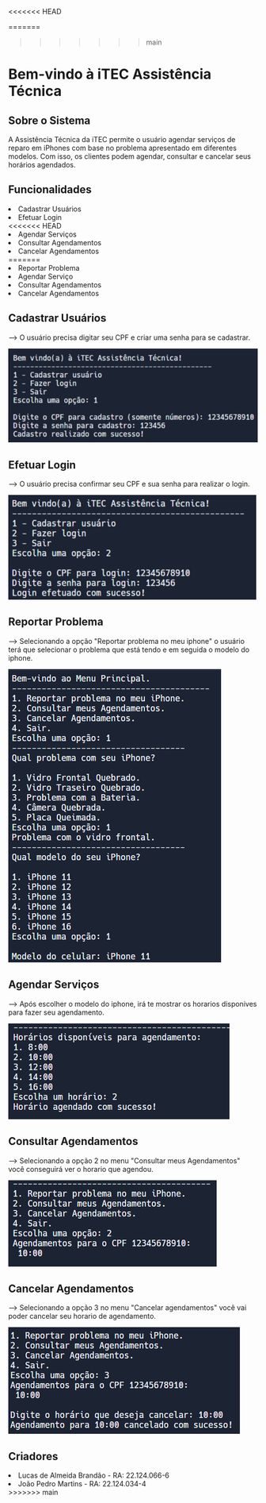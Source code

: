 <<<<<<< HEAD
<!DOCTYPE html>
<html lang="pt">
<head>
  <meta charset="utf-8">
  <meta name="viewport" content= "width=device-width, initial-scale=1.0">
</head>
<body>
=======

>>>>>>> main
  <h1>Bem-vindo à iTEC Assistência Técnica</h1>

  <h2>Sobre o Sistema</h2>
  <p>A Assistência Técnica da iTEC permite o usuário agendar serviços de reparo em iPhones com base no problema apresentado em diferentes modelos. Com isso, os clientes podem agendar, consultar e cancelar seus horários agendados.</p>

  <h2>Funcionalidades</h2>
  <li>Cadastrar Usuários</li>
  <li>Efetuar Login</li>
<<<<<<< HEAD
  <li>Agendar Serviços</li>
  <li>Consultar Agendamentos</li>
  <li>Cancelar Agendamentos</li>


  
</html>
=======
  <li>Reportar Problema</li>
  <li>Agendar Serviço</li>
  <li>Consultar Agendamentos</li>
  <li>Cancelar Agendamentos</li>

  <h2>Cadastrar Usuários</h2>
  <p>--> O usuário precisa digitar seu CPF e criar uma senha para se cadastrar.</p>
  <img src="captura1.png">
  
  <h2>Efetuar Login</h2>
  <p>--> O usuário precisa confirmar seu CPF e sua senha para realizar o login. </p>
  <img src="captura2.png">
  
  <h2>Reportar Problema</h2>
  <p>--> Selecionando a opção "Reportar problema no meu iphone" o usuário terá que selecionar o problema que está tendo e em seguida o modelo do iphone.</p>
  <img src="captura3.png">
  
  <h2>Agendar Serviços</h2>
  <p>--> Após escolher o modelo do iphone, irá te mostrar os horarios disponives para fazer seu agendamento.</p>
  <img src="captura4.png">
  
  <h2>Consultar Agendamentos</h2>
  <p>--> Selecionando a opção 2 no menu "Consultar meus Agendamentos" você conseguirá ver o horario que agendou.</p>
  <img src="captura5.png">
  
  <h2>Cancelar Agendamentos</h2>
  <p>--> Selecionando a opção 3 no menu "Cancelar agendamentos" você vai poder cancelar seu horario de agendamento.</p>
  <img src="captura6.png">

  <h2>Criadores</h2>
  <li>Lucas de Almeida Brandão - RA: 22.124.066-6</li>
  <li>João Pedro Martins - RA: 22.124.034-4</li>
>>>>>>> main

